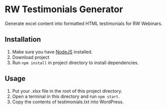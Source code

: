 # RW Testimonials Generator
Generate excel content into formatted HTML testimonials for RW Webinars.

## Installation
1) Make sure you have <a href="https://nodejs.org/en/" target="_blank">NodeJS</a> installed.
2) Download project
3) Run `npm install` in project directory to install dependencies.

## Usage
1) Put your .xlsx file in the root of this project directory.
2) Open a terminal in this directory and run `npm start`.
3) Copy the contents of testimonials.txt into WordPress.
